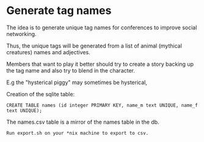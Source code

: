 Generate tag names
==================

The idea is to generate unique tag names for conferences to improve social networking.

Thus, the unique tags will be generated from a list of animal (mythical creatures) names and adjectives.

Members that want to play it better should try to create a story backing up the tag name and also try to blend in the character.

E.g the "hysterical piggy" may sometimes be hysterical,

Creation of the sqlite table:

```
CREATE TABLE names (id integer PRIMARY KEY, name_m text UNIQUE, name_f text UNIQUE);
```

The names.csv table is a mirror of the names table in the db.

```
Run export.sh on your *nix machine to export to csv.
```
